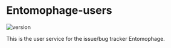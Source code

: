 # Entomophage-users

![version](https://img.shields.io/github/package-json/v/l2cup/entomophage/packages/users)

This is the user service for the issue/bug tracker Entomophage.

